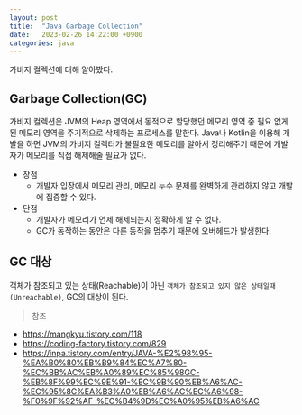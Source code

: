```yaml
---
layout: post
title:  "Java Garbage Collection"
date:   2023-02-26 14:22:00 +0900
categories: java
---
```


가비지 컬렉션에 대해 알아봤다.
## Garbage Collection(GC)
가비지 컬렉션은 JVM의 Heap 영역에서 동적으로 할당했던 메모리 영역 중 필요 없게된 메모리 영역을 주기적으로 삭제하는 프로세스를 말한다. Java나 Kotlin을 이용해 개발을 하면 JVM의 가비지 컬렉터가 불필요한 메모리를 알아서 정리해주기 때문에 개발자가 메모리를 직접 해제해줄 필요가 없다.

* 장점
    * 개발자 입장에서 메모리 관리, 메모리 누수 문제를 완벽하게 관리하지 않고 개발에 집중할 수 있다.
* 단점
    * 개발자가 메모리가 언제 해제되는지 정확하게 알 수 없다.
    * GC가 동작하는 동안은 다른 동작을 멈추기 때문에 오버헤드가 발생한다.

## GC 대상
객체가 참조되고 있는 상태(Reachable)이 아닌 `객체가 참조되고 있지 않은 상태일때(Unreachable)`, GC의 대상이 된다.


> 참조
- https://mangkyu.tistory.com/118
- https://coding-factory.tistory.com/829
- https://inpa.tistory.com/entry/JAVA-%E2%98%95-%EA%B0%80%EB%B9%84%EC%A7%80-%EC%BB%AC%EB%A0%89%EC%85%98GC-%EB%8F%99%EC%9E%91-%EC%9B%90%EB%A6%AC-%EC%95%8C%EA%B3%A0%EB%A6%AC%EC%A6%98-%F0%9F%92%AF-%EC%B4%9D%EC%A0%95%EB%A6%AC
